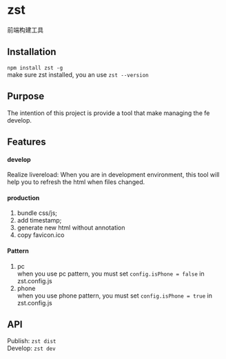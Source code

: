 # zst
前端构建工具

## Installation
`npm install zst -g`  
make sure zst installed, you an use `zst --version`

## Purpose
The intention of this project is provide a tool that make managing the fe develop.
## Features
#### develop
Realize livereload: When you are in development environment, this tool will help you to refresh the html when files changed.
#### production
1. bundle css/js;
2. add timestamp;
3. generate new html without annotation
4. copy favicon.ico

#### Pattern
1. pc  
when you use pc pattern, you must set `config.isPhone = false` in zst.config.js
2. phone  
when you use phone pattern, you must set `config.isPhone = true` in zst.config.js

## API
Publish: `zst dist`  
Develop: `zst dev`
